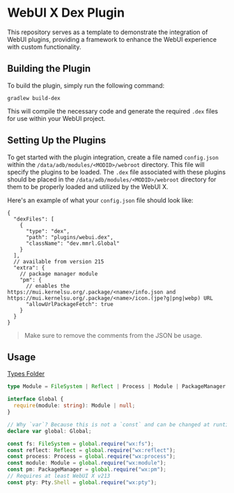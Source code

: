 # WebUI X Dex Plugin

This repository serves as a template to demonstrate the integration of WebUI plugins, providing a framework to enhance the WebUI experience with custom functionality.

## Building the Plugin

To build the plugin, simply run the following command:

```shell
gradlew build-dex
```

This will compile the necessary code and generate the required `.dex` files for use within your WebUI project.

## Setting Up the Plugins

To get started with the plugin integration, create a file named `config.json` within the `/data/adb/modules/<MODID>/webroot` directory. This file will specify the plugins to be loaded. The `.dex` file associated with these plugins should be placed in the `/data/adb/modules/<MODID>/webroot` directory for them to be properly loaded and utilized by the WebUI X.

Here's an example of what your `config.json` file should look like:

```jsonc
{
  "dexFiles": [
    {
      "type": "dex",
      "path": "plugins/webui.dex",
      "className": "dev.mmrl.Global"
    }
  ],
  // available from version 215
  "extra": {
    // package manager module
    "pm": {
      // enables the https://mui.kernelsu.org/.package/<name>/info.json and https://mui.kernelsu.org/.package/<name>/icon.(jpe?g|png|webp) URL
      "allowUrlPackageFetch": true
    }
  }
}
```

> Make sure to remove the comments from the JSON be usage.

## Usage

[Types Folder](./types)

```ts
type Module = FileSystem | Reflect | Process | Module | PackageManager | Pty.Shell;

interface Global {
  require(module: string): Module | null;
}

// Why `var`? Because this is not a `const` and can be changed at runtime from the JavaScript side
declare var global: Global;

const fs: FileSystem = global.require("wx:fs");
const reflect: Reflect = global.require("wx:reflect");
const process: Process = global.require("wx:process");
const module: Module = global.require("wx:module");
const pm: PackageManager = global.require("wx:pm");
// Requires at least WebUI X v213 
const pty: Pty.Shell = global.require("wx:pty");
```
